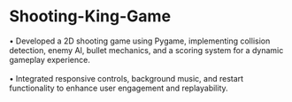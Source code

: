# Shooting-King-Game
• Developed a 2D shooting game using Pygame, implementing collision detection, enemy AI, bullet mechanics, and a scoring system for a dynamic gameplay experience.<br><br> • Integrated responsive controls, background music, and restart functionality to enhance user engagement and replayability.
